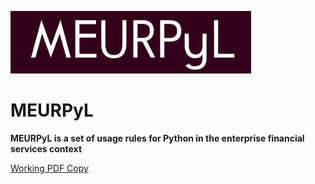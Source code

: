 ![meurpyl](/meurpyl/rules/static/meurpyl_logo.png)

MEURPyL
=======

**MEURPyL is a set of usage rules for Python in the enterprise financial services context**

[Working PDF Copy](https://drive.google.com/file/d/0B7gDDyKBmu83VFdLMGNpRWtBdVk/view?usp=sharing)